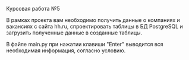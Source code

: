 Курсовая работа №5

В рамках проекта вам необходимо получить данные о компаниях и вакансиях с сайта hh.ru, спроектировать таблицы в БД PostgreSQL и загрузить полученные данные в созданные таблицы.

В файле main.py при нажатии клавиши "Enter" выводится вся необходимая информация, согласно условию.